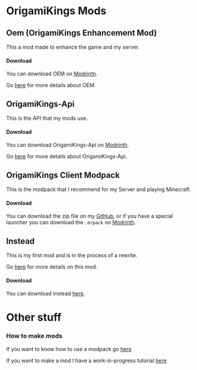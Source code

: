 # OrigamiKings Mods

## **Oem (OrigamiKings Enhancement Mod)**

This a mod made to enhance the game and my server.

#### **Download**

You can download OEM on [Modrinth](https://modrinth.com/mod/origamikings-enhancement-mod).

Go [here](./mods/OEM.md) for more details about OEM.

## **OrigamiKings-Api**

This is the API that my mods use.

#### **Download**

You can download OrigamiKings-Api on [Modrinth](https://modrinth.com/mod/origamikings-api).

Go [here](./mods/OrigamiKings-API.md) for more details about OrigamiKings-Api.

## **OrigamiKings Client Modpack**
This is the modpack that I recommend for my Server and playing Minecraft.

#### **Download**
You can download the zip file on my [GitHub](https://github.com/OrigamiKing3612/OrigamiKings-Client-Modpack),
or if you have a special launcher you can download the `.mrpack` on [Modrinth](https://modrinth.com/modpack/origamikings-client-modpack).

## **Instead**
This is my first mod and is in the process of a rewrite. 

Go [here](./mods/instead.md) for more details on this mod.

#### **Download**

You can download Instead [here](https://modrinth.com/mod/instead-mod).

# Other stuff 
### How to make mods
If you want to know how to use a modpack go [here](./other/How_to_use_mods.md)

If you want to make a mod I have a work-in-progress tutorial [here](https://howtomakemods.origamiking.net)
